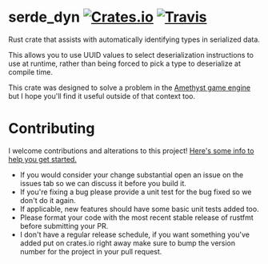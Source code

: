 # serde_dyn [![Crates.io](https://img.shields.io/crates/v/serde_dyn.svg)](https://crates.io/crates/serde_dyn) [![Travis](https://travis-ci.com/Xaeroxe/serde_dyn.svg?branch=master)](https://travis-ci.com/Xaeroxe/serde_dyn)

Rust crate that assists with automatically identifying types in serialized data.

This allows you to use UUID values to select deserialization instructions to use at runtime,
rather than being forced to pick a type to deserialize at compile time.

This crate was designed to solve a problem in the [Amethyst game engine](https://amethyst.rs)
but I hope you'll find it useful outside of that context too.

# Contributing

I welcome contributions and alterations to this project! [Here's some info to help you get started.](https://help.github.com/articles/about-pull-requests/)

- If you would consider your change substantial open an issue on the issues tab so we can discuss it before you build it.
- If you're fixing a bug please provide a unit test for the bug fixed so we don't do it again.
- If applicable, new features should have some basic unit tests added too.
- Please format your code with the most recent stable release of rustfmt before submitting your PR.
- I don't have a regular release schedule, if you want something you've added put on crates.io right away make sure to
bump the version number for the project in your pull request.
